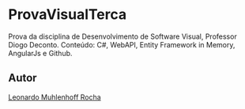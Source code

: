 # ProvaVisualTerca

Prova da disciplina de Desenvolvimento de Software Visual, Professor Diogo Deconto.
Conteúdo: C#, WebAPI, Entity Framework in Memory, AngularJs e Github.

## Autor

[Leonardo Muhlenhoff Rocha](https://github.com/Leomrocha1)

